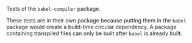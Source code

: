 Tests of the `babel-compiler` package.

These tests are in their own package because putting them in the
`babel` package would create a build-time circular dependency.  A
package containing transpiled files can only be built after `babel`
is already built.
